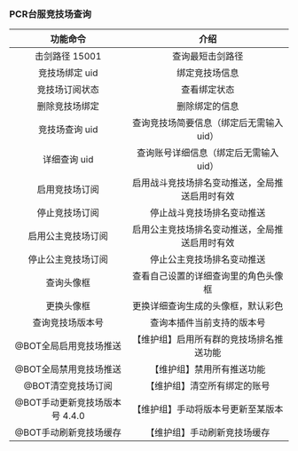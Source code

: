 ### PCR台服竞技场查询

|         功能命令         |           介绍            |
|:--------------------:|:-----------------------:|
|      击剑路径 15001      |        查询最短击剑路径         |
|      竞技场绑定 uid       |         绑定竞技场信息         |
|       竞技场订阅状态        |         查看绑定状态          |
|       删除竞技场绑定        |         删除绑定的信息         |
|      竞技场查询 uid       |  查询竞技场简要信息（绑定后无需输入uid）  |
|       详细查询 uid       |  查询账号详细信息（绑定后无需输入uid）   |
|       启用竞技场订阅        | 启用战斗竞技场排名变动推送，全局推送启用时有效 |
|       停止竞技场订阅        |      停止战斗竞技场排名变动推送      |
|      启用公主竞技场订阅       | 启用公主竞技场排名变动推送，全局推送启用时有效 |
|      停止公主竞技场订阅       |      停止公主竞技场排名变动推送      |
|        查询头像框         |   查看自己设置的详细查询里的角色头像框    |
|        更换头像框         |    更换详细查询生成的头像框，默认彩色    |
|       查询竞技场版本号       |      查询本插件当前支持的版本号      |
|    @BOT全局启用竞技场推送     |  【维护组】启用所有群的竞技场排名推送功能   |
|    @BOT全局禁用竞技场推送     |      【维护组】禁用所有推送功能      |
|     @BOT清空竞技场订阅      |     【维护组】清空所有绑定的账号      |
| @BOT手动更新竞技场版本号 4.4.0 |    【维护组】手动将版本号更新至某版本    |
|    @BOT手动刷新竞技场缓存     |     【维护组】手动刷新竞技场缓存      |